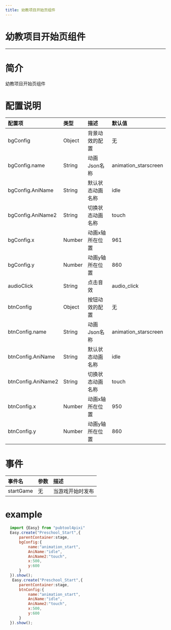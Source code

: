 ```yaml
---
title: 幼教项目开始页组件
---
```

# 幼教项目开始页组件 
---

# 简介
幼教项目开始页组件

# 配置说明
配置项|类型|描述|默认值
:--|:--|:--|:--
bgConfig|Object|背景动效的配置|无
bgConfig.name|String|动画Json名称|animation_starscreen
bgConfig.AniName|String|默认状态动画名称|idle
bgConfig.AniName2|String|切换状态动画名称|touch
bgConfig.x|Number|动画x轴所在位置|961
bgConfig.y|Number|动画y轴所在位置|860
audioClick|String|点击音效|audio_click
btnConfig|Object|按钮动效的配置|无
btnConfig.name|String|动画Json名称|animation_starscreen
btnConfig.AniName|String|默认状态动画名称|idle
btnConfig.AniName2|String|切换状态动画名称|touch
btnConfig.x|Number|动画x轴所在位置|950
btnConfig.y|Number|动画y轴所在位置|860

# 事件
事件名|参数|描述
:--|:--|:--
startGame|无|当游戏开始时发布

# example
```js
  import {Easy} from "pubtool4pixi"
  Easy.create("Preschool_Start",{
      parentContainer:stage,
      bgConfig:{
          name:"animation_start",
          AniName:"idle",
          AniName2:"touch",
          x:500,
          y:600
      }
  }).show();
   Easy.create("Preschool_Start",{
      parentContainer:stage,
      btnConfig:{
          name:"animation_start",
          AniName:"idle",
          AniName2:"touch",
          x:500,
          y:600
      }
  }).show();
```